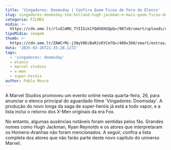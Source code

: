 ```yaml
---
title: 'Vingadores: Doomsday | Confira Quem Ficou de Fora do Elenco'
slug: vingadores-doomsday-tom-holland-hugh-jackman-e-mais-quem-ficou-de-fora
categoria: FILMES
midia: >-
  https://cdn.ome.lt/rluICmMU_7YIIGik1YQdX8XGQpQ=/987x0/smart/uploads/conteudo/fotos/quem-ficou-fora-vingadores-doomsday.png
tipoMidia: imagem
thumb: >-
  https://cdn.ome.lt/ZAWCrMi-j30yV0EcBaRJzKYCm7Q=/480x360/smart/extras/conteudos/quem-ficou-fora-vingadores-doomsday-capa.png
data: '2025-03-26T21:35:28.127Z'
tags:
  - 'vingadores: doomsday'
  - elenco
  - marvel studios
  - x-men
  - super-heróis
author: Pablo Moura
---
```


A Marvel Studios promoveu um evento online nesta quarta-feira, 26, para anunciar o elenco principal do aguardado filme 'Vingadores: Doomsday'. A produção do novo longa da saga de super-heróis já está a todo vapor, e a lista inclui o retorno dos X-Men originais da era Fox.

No entanto, algumas ausências notáveis foram sentidas pelos fãs. Grandes nomes como Hugh Jackman, Ryan Reynolds e os atores que interpretaram os Homens-Aranhas não foram mencionados. A seguir, confira a lista completa dos atores que não farão parte deste novo capítulo do universo Marvel.
